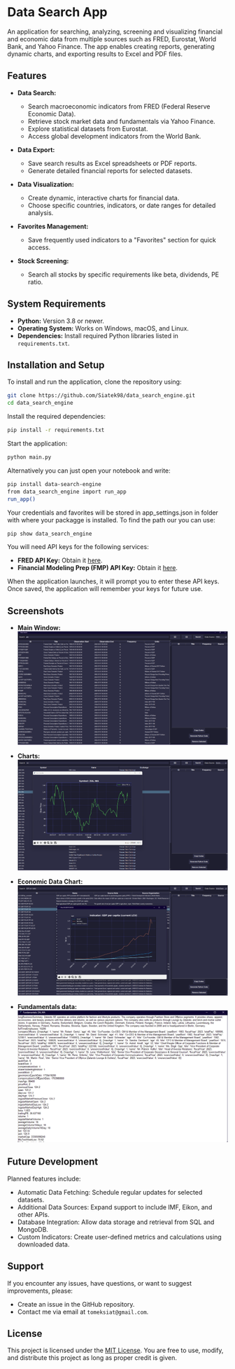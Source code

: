 # Data Search App

An application for searching, analyzing, screening and visualizing financial and economic data from multiple sources such as FRED, Eurostat, World Bank, and Yahoo Finance. The app enables creating reports, generating dynamic charts, and exporting results to Excel and PDF files.

## Features

- **Data Search:**
  - Search macroeconomic indicators from FRED (Federal Reserve Economic Data).
  - Retrieve stock market data and fundamentals via Yahoo Finance.
  - Explore statistical datasets from Eurostat.
  - Access global development indicators from the World Bank.

- **Data Export:**
  - Save search results as Excel spreadsheets or PDF reports.
  - Generate detailed financial reports for selected datasets.

- **Data Visualization:**
  - Create dynamic, interactive charts for financial data.
  - Choose specific countries, indicators, or date ranges for detailed analysis.

- **Favorites Management:**
  - Save frequently used indicators to a "Favorites" section for quick access.

- **Stock Screening:**
  - Search all stocks by specific requirements like beta, dividends, PE ratio.

## System Requirements

- **Python:** Version 3.8 or newer.
- **Operating System:** Works on Windows, macOS, and Linux.
- **Dependencies:** Install required Python libraries listed in `requirements.txt`.

## Installation and Setup

To install and run the application, clone the repository using:
```bash
git clone https://github.com/Siatek98/data_search_engine.git
cd data_search_engine
```
Install the required dependencies:
```bash
pip install -r requirements.txt
```
Start the application:
```bash
python main.py
```
Alternatively you can just open your notebook and write:
```bash
pip install data-search-engine
from data_search_engine import run_app
run_app()
```
Your credentials and favorites will be stored in app_settings.json in folder with where your packagge is installed. To find the path our you can use:
```bash
pip show data_search_engine
```
You will need API keys for the following services:

- **FRED API Key:** Obtain it [here](https://fred.stlouisfed.org/docs/api/fred/).
- **Financial Modeling Prep (FMP) API Key:** Obtain it [here](https://financialmodelingprep.com/developer).

When the application launches, it will prompt you to enter these API keys. Once saved, the application will remember your keys for future use.

## Screenshots

- **Main Window:**
  ![Main Window](https://github.com/Siatek98/data_search_engine/blob/main/screenshots/Screenshot_01.png)

- **Charts:**
  ![Stock Chart](https://github.com/Siatek98/data_search_engine/blob/main/screenshots/Screenshot_02.png)

- **Economic Data Chart:**
  ![WB Chart](https://github.com/Siatek98/data_search_engine/blob/main/screenshots/Screenshot_03.png)
  
- **Fundamentals data:**
  ![WB Chart](https://github.com/Siatek98/data_search_engine/blob/main/screenshots/Screenshot_04.png)

## Future Development

Planned features include:

- Automatic Data Fetching: Schedule regular updates for selected datasets.
- Additional Data Sources: Expand support to include IMF, Eikon, and other APIs.
- Database Integration: Allow data storage and retrieval from SQL and MongoDB.
- Custom Indicators: Create user-defined metrics and calculations using downloaded data.

## Support

If you encounter any issues, have questions, or want to suggest improvements, please:

- Create an issue in the GitHub repository.
- Contact me via email at `tomeksiat@gmail.com`.

## License

This project is licensed under the [MIT License](https://opensource.org/licenses/MIT). You are free to use, modify, and distribute this project as long as proper credit is given.

